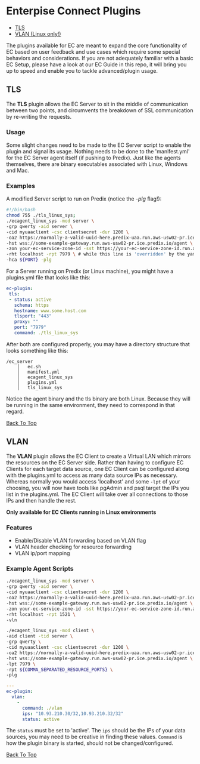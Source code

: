 <A NAME="top">
    
# Enterpise Connect Plugins
* [TLS](#tls)
* [VLAN (Linux only!)](#vlan)

The plugins available for EC are meant to expand the core functionality of EC based on user feedback and use cases which require some special behaviors and considerations. If you are not adequately familiar with a basic EC Setup, please have a look at our EC Guide in this repo, it will bring you up to speed and enable you to tackle advanced/plugin usage.

## TLS

The **TLS** plugin allows the EC Server to sit in the middle of communication between two points, and circumvents the breakdown of SSL communication by re-writing the requests.

### Usage

Some slight changes need to be made to the EC Server script to enable the plugin and signal its usage. Nothing needs to be done to the 'manifest.yml' for the EC Server agent itself (if pushing to Predix). Just like the agents themselves, there are binary executables associated with Linux, Windows and Mac.

### Examples

A modified Server script to run on Predix (notice the *-plg* flag!):

```bash
#!/bin/bash
chmod 755 ./tls_linux_sys;
./ecagent_linux_sys -mod server \
-grp qwerty -aid server \
-cid myuaaclient -csc clientsecret -dur 1200 \
-oa2 https://normally-a-valid-uuid-here.predix-uaa.run.aws-usw02-pr.ice.predix.io/oauth/token \
-hst wss://some-example-gateway.run.aws-usw02-pr.ice.predix.io/agent \
-zon your-ec-service-zone-id -sst https://your-ec-service-zone-id.run.aws-usw02-pr.ice.predix.io \
-rht localhost -rpt 7979 \ # while this line is 'overridden' by the yaml, it must MATCH the yaml
-hca ${PORT} -plg
```

For a Server running on Predix (or Linux machine), you might have a plugins.yml file that looks like this:

```yaml
ec-plugin:
 tls:
 - status: active
   schema: https
   hostname: www.some.host.com
   tlsport: "443"
   proxy: ""
   port: "7979"
   command: ./tls_linux_sys
```

After both are configured properly, you may have a directory structure that looks something like this:

```
/ec_server
    │   ec.sh
    │   manifest.yml        
    │   ecagent_linux_sys
    │   plugins.yml
    │   tls_linux_sys           
```

Notice the agent binary and the tls binary are both Linux. Because they will be running in the same environment, they need to correspond in that regard.


<A HREF="#top">Back To Top</A>
## VLAN
The **VLAN** plugin allows the EC Client to create a Virtual LAN which mirrors the resources on the EC Server side. Rather than having to configure EC Clients for each target data source, one EC Client can be configured along with the plugins.yml to access as many data source IPs as necessary. Whereas normally you would access 'localhost' and some `-lpt` of your choosing, you will now have tools like pgAdmin and psql target the IPs you list in the plugins.yml. The EC Client will take over all connections to those IPs and then handle the rest.

**Only available for EC Clients running in Linux environments**

### Features  
* Enable/Disable VLAN forwarding based on VLAN flag
* VLAN header checking for resource forwarding
* VLAN ip/port mapping


### Example Agent Scripts

```bash
./ecagent_linux_sys -mod server \
-grp qwerty -aid server \
-cid myuaaclient -csc clientsecret -dur 1200 \
-oa2 https://normally-a-valid-uuid-here.predix-uaa.run.aws-usw02-pr.ice.predix.io/oauth/token \
-hst wss://some-example-gateway.run.aws-usw02-pr.ice.predix.io/agent \
-zon your-ec-service-zone-id -sst https://your-ec-service-zone-id.run.aws-usw02-pr.ice.predix.io \
-rht localhost -rpt 1521 \
-vln

./ecagent_linux_sys -mod client \
-aid client -tid server \
-grp qwerty \
-cid myuaaclient -csc clientsecret -dur 1200 \
-oa2 https://normally-a-valid-uuid-here.predix-uaa.run.aws-usw02-pr.ice.predix.io/oauth/token \
-hst wss://some-example-gateway.run.aws-usw02-pr.ice.predix.io/agent \
-lpt 7979 \
-rpt ${COMMA_SEPARATED_RESOURCE_PORTS} \
-plg
```
 

```yml
--- 
ec-plugin: 
  vlan: 
    - 
      command: ./vlan
      ips: "10.93.210.30/32,10.93.210.32/32"
      status: active
```   

The `status` must be set to 'active'. The `ips` should be the IPs of your data sources, you may need to be creative in finding these values. `Command` is how the plugin binary is started, should not be changed/configured.

<A HREF="#top">Back To Top</A>
